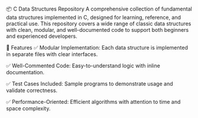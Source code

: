 📦 C Data Structures Repository
A comprehensive collection of fundamental data structures implemented in C, designed for learning, reference, and practical use. This repository covers a wide range of classic data structures with clean, modular, and well-documented code to support both beginners and experienced developers.

🔧 Features
✅ Modular Implementation: Each data structure is implemented in separate files with clear interfaces.

✅ Well-Commented Code: Easy-to-understand logic with inline documentation.

✅ Test Cases Included: Sample programs to demonstrate usage and validate correctness.

✅ Performance-Oriented: Efficient algorithms with attention to time and space complexity.